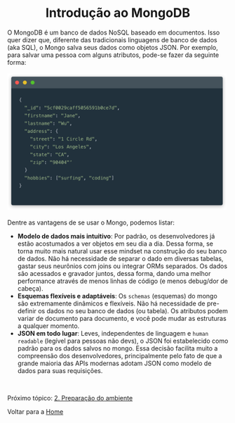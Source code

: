 <h1 align="center">Introdução ao MongoDB</h1>

O MongoDB é um banco de dados NoSQL baseado em documentos. Isso quer dizer que, diferente das tradicionais linguagens de banco de dados (aka SQL), o Mongo salva seus dados como objetos JSON. Por exemplo, para salvar uma pessoa com alguns atributos, pode-se fazer da seguinte forma:
<br/>
<br/>
<img src="../assets/code.png" alt="document example retrieved from mongodb documentation" width="500">
<br/>
<br/>
Dentre as vantagens de se usar o Mongo, podemos listar:
- **Modelo de dados mais intuitivo**:
  Por padrão, os desenvolvedores já estão acostumados a ver objetos em seu dia a dia. Dessa forma, se torna muito mais natural usar esse mindset na construção do seu banco de dados. Não há necessidade de separar o dado em diversas tabelas, gastar seus neurônios com joins ou integrar ORMs separados. Os dados são acessados e gravador juntos, dessa forma, dando uma melhor performance através de menos linhas de código (e menos debug/dor de cabeça).
- **Esquemas flexíveis e adaptáveis**:
  Os `schemas` (esquemas) do mongo são extremamente dinâmicos e flexíveis. Não há necessidade de pre-definir os dados no seu banco de dados (ou tabela). Os atributos podem variar de documento para documento, e você pode mudar as estruturas a qualquer momento.
- **JSON em todo lugar**:
  Leves, independentes de linguagem e `human readable` (legível para pessoas não devs), o JSON foi estabelecido como padrão para os dados salvos no mongo. Essa decisão facilita muito a compreensão dos desenvolvedores, principalmente pelo fato de que a grande maioria das APIs modernas adotam JSON como modelo de dados para suas requisições.

<br/>

Próximo tópico: <a href="2-preparacao-ambiente.md">2. Preparação do ambiente</a>

Voltar para a <a href="../README.md">Home</a>
